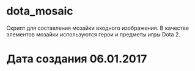 # dota_mosaic

Скрипт для составления мозайки входного изображения. В качестве элементов мозайки используются герои и предметы игры Dota 2.

# Дата создания 06.01.2017
